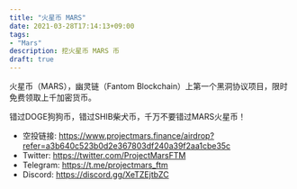 ```yaml
---
title: "火星币 MARS"
date: 2021-03-28T17:14:13+09:00
tags:  
- "Mars"
description: 挖火星币 MARS 币
draft: true
---
```


火星币（MARS），幽灵链（Fantom Blockchain）上第一个黑洞协议项目，限时免费领取上千加密货币。

<!--more-->

错过DOGE狗狗币，错过SHIB柴犬币，千万不要错过MARS火星币！

- 空投链接: https://www.projectmars.finance/airdrop?refer=a3b640c523b0d2e367803df240a39f2aa1cbe35c
- Twitter: https://twitter.com/ProjectMarsFTM
- Telegram: https://t.me/projectmars_ftm
- Discord: https://discord.gg/XeTZEjtbZC
